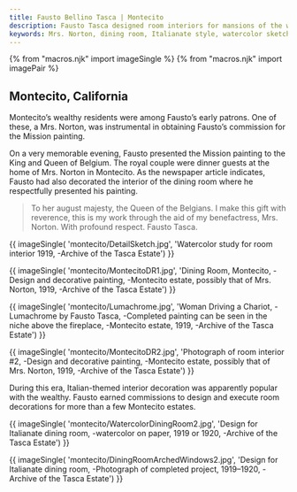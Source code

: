 ```yaml
---
title: Fausto Bellino Tasca | Montecito
description: Fausto Tasca designed room interiors for mansions of the wealthy of Montecito. He also painted intricate designs for the interiors of these estate homes.
keywords: Mrs. Norton, dining room, Italianate style, watercolor sketch
---
```

{% from "macros.njk" import imageSingle %}
{% from "macros.njk" import imagePair %}

## Montecito, California

Montecito’s wealthy residents were among Fausto’s early patrons. One of these, a Mrs. Norton, was instrumental in obtaining Fausto’s commission for the Mission painting.

On a very memorable evening, Fausto presented the Mission painting to the King and Queen of Belgium. The royal couple were dinner guests at the home of Mrs. Norton in Montecito. As the newspaper article indicates, Fausto had also decorated the interior of the dining room where he respectfully presented his painting.

<blockquote><p>To her august majesty, the Queen of the Belgians. I make this gift with reverence, this is my work through the aid of my benefactress, Mrs. Norton. With profound respect. Fausto Tasca.</p></blockquote>

{{ imageSingle(
'montecito/DetailSketch.jpg',
'Watercolor study for room interior 1919, -Archive of the Tasca Estate')
}}

{{ imageSingle(
'montecito/MontecitoDR1.jpg',
'Dining Room, Montecito, -Design and decorative painting, -Montecito estate, possibly that of Mrs. Norton, 1919, -Archive of the Tasca Estate')
}}

{{ imageSingle(
'montecito/Lumachrome.jpg',
'Woman Driving a Chariot, -Lumachrome by Fausto Tasca, -Completed painting can be seen in the niche above the fireplace, -Montecito estate, 1919, -Archive of the Tasca Estate')
}}

{{ imageSingle(
'montecito/MontecitoDR2.jpg',
'Photograph of room interior #2, -Design and decorative painting, -Montecito estate, possibly that of Mrs. Norton, 1919, -Archive of the Tasca Estate')
}}

During this era, Italian-themed interior decoration was apparently popular with the wealthy. Fausto earned commissions to design and execute room decorations for more than a few Montecito estates.

{{ imageSingle(
'montecito/WatercolorDiningRoom2.jpg',
'Design for Italianate dining room, -watercolor on paper, 1919 or 1920, -Archive of the Tasca Estate')
}}

{{ imageSingle(
'montecito/DiningRoomArchedWindows2.jpg',
'Design for Italianate dining room, -Photograph of completed project, 1919&#8211;1920, -Archive of the Tasca Estate')
}}
